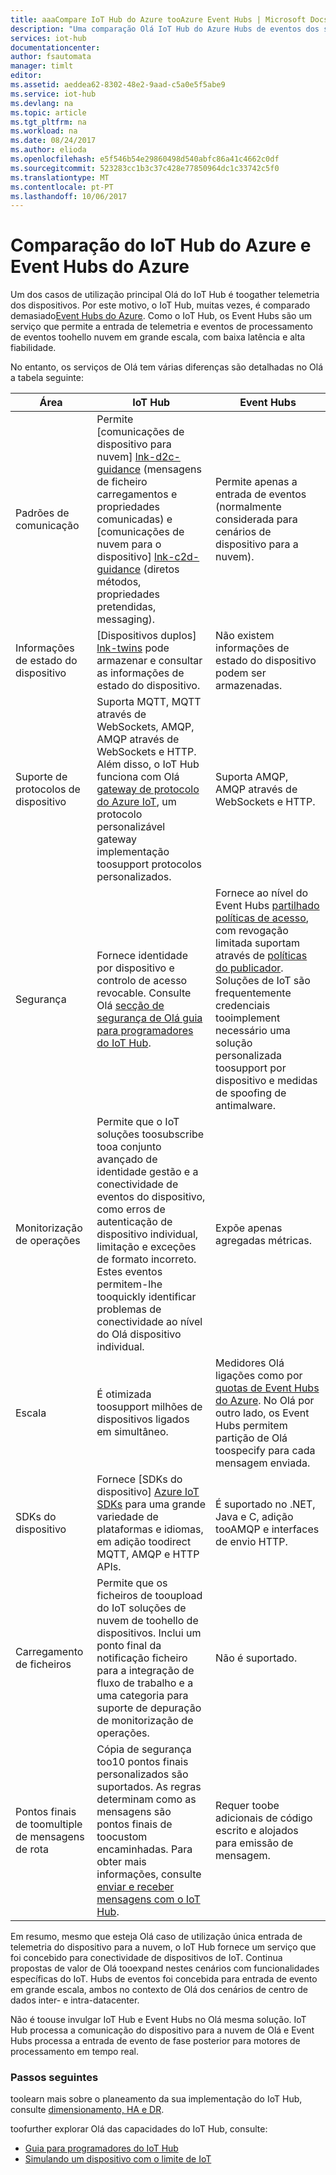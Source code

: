 ```yaml
---
title: aaaCompare IoT Hub do Azure tooAzure Event Hubs | Microsoft Docs
description: "Uma comparação Olá IoT Hub do Azure Hubs de eventos dos serviços de e realce diferenças funcionais e casos de utilização. comparação de Olá inclui protocolos suportados, gestão de dispositivos, monitorização, e carrega o ficheiro."
services: iot-hub
documentationcenter: 
author: fsautomata
manager: timlt
editor: 
ms.assetid: aeddea62-8302-48e2-9aad-c5a0e5f5abe9
ms.service: iot-hub
ms.devlang: na
ms.topic: article
ms.tgt_pltfrm: na
ms.workload: na
ms.date: 08/24/2017
ms.author: elioda
ms.openlocfilehash: e5f546b54e29860498d540abfc86a41c4662c0df
ms.sourcegitcommit: 523283cc1b3c37c428e77850964dc1c33742c5f0
ms.translationtype: MT
ms.contentlocale: pt-PT
ms.lasthandoff: 10/06/2017
---
```

# <a name="comparison-of-azure-iot-hub-and-azure-event-hubs"></a>Comparação do IoT Hub do Azure e Event Hubs do Azure
Um dos casos de utilização principal Olá do IoT Hub é toogather telemetria dos dispositivos. Por este motivo, o IoT Hub, muitas vezes, é comparado demasiado[Event Hubs do Azure][Azure Event Hubs]. Como o IoT Hub, os Event Hubs são um serviço que permite a entrada de telemetria e eventos de processamento de eventos toohello nuvem em grande escala, com baixa latência e alta fiabilidade.

No entanto, os serviços de Olá tem várias diferenças são detalhadas no Olá a tabela seguinte:

| Área | IoT Hub | Event Hubs |
| --- | --- | --- |
| Padrões de comunicação | Permite [comunicações de dispositivo para nuvem] [ lnk-d2c-guidance] (mensagens de ficheiro carregamentos e propriedades comunicadas) e [comunicações de nuvem para o dispositivo] [ lnk-c2d-guidance] (diretos métodos, propriedades pretendidas, messaging). |Permite apenas a entrada de eventos (normalmente considerada para cenários de dispositivo para a nuvem). |
| Informações de estado do dispositivo | [Dispositivos duplos] [ lnk-twins] pode armazenar e consultar as informações de estado do dispositivo. | Não existem informações de estado do dispositivo podem ser armazenadas. |
| Suporte de protocolos de dispositivo |Suporta MQTT, MQTT através de WebSockets, AMQP, AMQP através de WebSockets e HTTP. Além disso, o IoT Hub funciona com Olá [gateway de protocolo do Azure IoT][lnk-azure-protocol-gateway], um protocolo personalizável gateway implementação toosupport protocolos personalizados. |Suporta AMQP, AMQP através de WebSockets e HTTP. |
| Segurança |Fornece identidade por dispositivo e controlo de acesso revocable. Consulte Olá [secção de segurança de Olá guia para programadores do IoT Hub]. |Fornece ao nível do Event Hubs [partilhado políticas de acesso][Event Hubs - security], com revogação limitada suportam através de [políticas do publicador][Event Hubs publisher policies]. Soluções de IoT são frequentemente credenciais tooimplement necessário uma solução personalizada toosupport por dispositivo e medidas de spoofing de antimalware. |
| Monitorização de operações |Permite que o IoT soluções toosubscribe tooa conjunto avançado de identidade gestão e a conectividade de eventos do dispositivo, como erros de autenticação de dispositivo individual, limitação e exceções de formato incorreto. Estes eventos permitem-lhe tooquickly identificar problemas de conectividade ao nível do Olá dispositivo individual. |Expõe apenas agregadas métricas. |
| Escala |É otimizada toosupport milhões de dispositivos ligados em simultâneo. |Medidores Olá ligações como por [quotas de Event Hubs do Azure][Azure Event Hubs quotas]. No Olá por outro lado, os Event Hubs permitem partição de Olá toospecify para cada mensagem enviada. |
| SDKs do dispositivo |Fornece [SDKs do dispositivo] [ Azure IoT SDKs] para uma grande variedade de plataformas e idiomas, em adição toodirect MQTT, AMQP e HTTP APIs. |É suportado no .NET, Java e C, adição tooAMQP e interfaces de envio HTTP. |
| Carregamento de ficheiros |Permite que os ficheiros de tooupload do IoT soluções de nuvem de toohello de dispositivos. Inclui um ponto final da notificação ficheiro para a integração de fluxo de trabalho e a uma categoria para suporte de depuração de monitorização de operações. | Não é suportado. |
| Pontos finais de toomultiple de mensagens de rota | Cópia de segurança too10 pontos finais personalizados são suportados. As regras determinam como as mensagens são pontos finais de toocustom encaminhadas. Para obter mais informações, consulte [enviar e receber mensagens com o IoT Hub][lnk-devguide-messaging]. | Requer toobe adicionais de código escrito e alojados para emissão de mensagem. |

Em resumo, mesmo que esteja Olá caso de utilização única entrada de telemetria do dispositivo para a nuvem, o IoT Hub fornece um serviço que foi concebido para conectividade de dispositivos de IoT. Continua propostas de valor de Olá tooexpand nestes cenários com funcionalidades específicas do IoT. Hubs de eventos foi concebida para entrada de evento em grande escala, ambos no contexto de Olá dos cenários de centro de dados inter- e intra-datacenter.

Não é toouse invulgar IoT Hub e Event Hubs no Olá mesma solução. IoT Hub processa a comunicação do dispositivo para a nuvem de Olá e Event Hubs processa a entrada de evento de fase posterior para motores de processamento em tempo real.

### <a name="next-steps"></a>Passos seguintes
toolearn mais sobre o planeamento da sua implementação do IoT Hub, consulte [dimensionamento, HA e DR][lnk-scaling].

toofurther explorar Olá das capacidades do IoT Hub, consulte:

* [Guia para programadores do IoT Hub][lnk-devguide]
* [Simulando um dispositivo com o limite de IoT][lnk-iotedge]

[lnk-twins]: iot-hub-devguide-device-twins.md
[lnk-c2d-guidance]: iot-hub-devguide-c2d-guidance.md
[lnk-d2c-guidance]: iot-hub-devguide-d2c-guidance.md

[Azure Event Hubs]: ../event-hubs/event-hubs-what-is-event-hubs.md
[secção de segurança de Olá guia para programadores do IoT Hub]: iot-hub-devguide-security.md
[Event Hubs - security]: ../event-hubs/event-hubs-authentication-and-security-model-overview.md
[Event Hubs publisher policies]: ../event-hubs/event-hubs-features.md#event-publishers
[Azure Event Hubs quotas]: ../event-hubs/event-hubs-quotas.md
[Azure IoT SDKs]: https://github.com/Azure/azure-iot-sdks
[lnk-azure-protocol-gateway]: iot-hub-protocol-gateway.md

[lnk-scaling]: iot-hub-scaling.md
[lnk-devguide]: iot-hub-devguide.md
[lnk-iotedge]: iot-hub-linux-iot-edge-simulated-device.md
[lnk-devguide-messaging]: iot-hub-devguide-messaging.md
